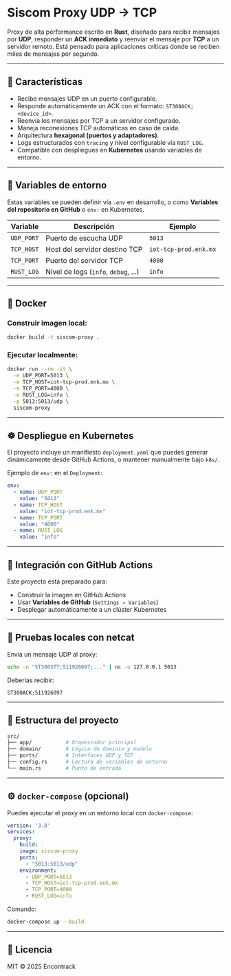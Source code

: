 # Siscom Proxy UDP → TCP

Proxy de alta performance escrito en **Rust**, diseñado para recibir mensajes por **UDP**, responder un **ACK inmediato** y reenviar el mensaje por **TCP** a un servidor remoto. Está pensado para aplicaciones críticas donde se reciben miles de mensajes por segundo.

---

## 🚀 Características

- Recibe mensajes UDP en un puerto configurable.
- Responde automáticamente un ACK con el formato: `ST300ACK;<device_id>`.
- Reenvía los mensajes por TCP a un servidor configurado.
- Maneja reconexiones TCP automáticas en caso de caída.
- Arquitectura **hexagonal (puertos y adaptadores)**.
- Logs estructurados con `tracing` y nivel configurable vía `RUST_LOG`.
- Compatible con despliegues en **Kubernetes** usando variables de entorno.

---

## 🧱 Variables de entorno

Estas variables se pueden definir vía `.env` en desarrollo, o como **Variables del repositorio en GitHub** o `env:` en Kubernetes.

| Variable    | Descripción                          | Ejemplo                  |
|-------------|--------------------------------------|--------------------------|
| `UDP_PORT`  | Puerto de escucha UDP                | `5013`                   |
| `TCP_HOST`  | Host del servidor destino TCP        | `iot-tcp-prod.enk.mx`    |
| `TCP_PORT`  | Puerto del servidor TCP              | `4000`                   |
| `RUST_LOG`  | Nivel de logs (`info`, `debug`, ...) | `info`                   |

---

## 🐳 Docker

### Construir imagen local:

```bash
docker build -t siscom-proxy .
```

### Ejecutar localmente:

```bash
docker run --rm -it \
  -e UDP_PORT=5013 \
  -e TCP_HOST=iot-tcp-prod.enk.mx \
  -e TCP_PORT=4000 \
  -e RUST_LOG=info \
  -p 5013:5013/udp \
  siscom-proxy
```

---

## ☸️ Despliegue en Kubernetes

El proyecto incluye un manifiesto `deployment.yaml` que puedes generar dinámicamente desde GitHub Actions, o mantener manualmente bajo `k8s/`.

Ejemplo de `env:` en el `Deployment`:

```yaml
env:
  - name: UDP_PORT
    value: "5013"
  - name: TCP_HOST
    value: "iot-tcp-prod.enk.mx"
  - name: TCP_PORT
    value: "4000"
  - name: RUST_LOG
    value: "info"
```

---

## 🔄 Integración con GitHub Actions

Este proyecto está preparado para:
- Construir la imagen en GitHub Actions
- Usar **Variables de GitHub** (`Settings → Variables`)
- Desplegar automáticamente a un clúster Kubernetes

---

## 🧪 Pruebas locales con netcat

Envía un mensaje UDP al proxy:

```bash
echo -n "ST300STT;511926097;..." | nc -u 127.0.0.1 5013
```

Deberías recibir:

```
ST300ACK;511926097
```

---

## 📂 Estructura del proyecto

```bash
src/
├── app/           # Orquestador principal
├── domain/        # Lógica de dominio y modelo
├── ports/         # Interfaces UDP y TCP
├── config.rs      # Lectura de variables de entorno
└── main.rs        # Punto de entrada
```

---

## ⚙️ `docker-compose` (opcional)

Puedes ejecutar el proxy en un entorno local con `docker-compose`:

```yaml
version: '3.8'
services:
  proxy:
    build: .
    image: siscom-proxy
    ports:
      - "5013:5013/udp"
    environment:
      - UDP_PORT=5013
      - TCP_HOST=iot-tcp-prod.enk.mx
      - TCP_PORT=4000
      - RUST_LOG=info
```

Comando:

```bash
docker-compose up --build
```

---

## 📜 Licencia

MIT © 2025 Encontrack
